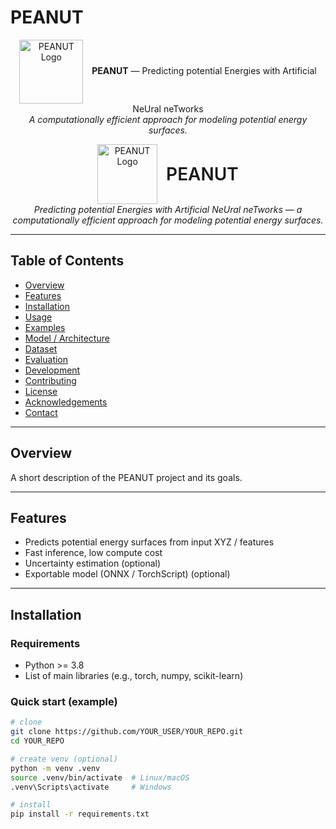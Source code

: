 # PEANUT

<p align="center">
  <img src="https://github.com/user-attachments/assets/df36443e-af81-4ff5-acbb-35521bc64a5f" alt="PEANUT Logo" width="102" height="102" style="vertical-align:middle; margin-right:10px;">
  <b>PEANUT</b> — Predicting potential Energies with Artificial NeUral neTworks<br>
  <i>A computationally efficient approach for modeling potential energy surfaces.</i>
</p>


<!--
  README skeleton for PEANUT project
  Replace placeholders (UPPERCASE) and remove comments when you fill them.
-->

<p align="center">
  <img src="PATH_OR_URL_TO_YOUR_ICON" alt="PEANUT Logo" width="96" height="96" style="vertical-align:middle; margin-right:10px;">
  <span style="font-size:28px; font-weight:600; vertical-align:middle;">PEANUT</span><br>
  <em>Predicting potential Energies with Artificial NeUral neTworks — a computationally efficient approach for modeling potential energy surfaces.</em>
</p>

---

## Table of Contents
- [Overview](#overview)
- [Features](#features)
- [Installation](#installation)
- [Usage](#usage)
- [Examples](#examples)
- [Model / Architecture](#model--architecture)
- [Dataset](#dataset)
- [Evaluation](#evaluation)
- [Development](#development)
- [Contributing](#contributing)
- [License](#license)
- [Acknowledgements](#acknowledgements)
- [Contact](#contact)

---

## Overview
<!-- Brief project summary: what it does, why it exists, what problem it solves. -->
A short description of the PEANUT project and its goals.

---

## Features
<!-- Bullet-list of main capabilities -->
- Predicts potential energy surfaces from input XYZ / features
- Fast inference, low compute cost
- Uncertainty estimation (optional)  
- Exportable model (ONNX / TorchScript) (optional)

---

## Installation
<!-- Minimal instructions to get started locally. -->
### Requirements
- Python >= 3.8
- List of main libraries (e.g., torch, numpy, scikit-learn)

### Quick start (example)
```bash
# clone
git clone https://github.com/YOUR_USER/YOUR_REPO.git
cd YOUR_REPO

# create venv (optional)
python -m venv .venv
source .venv/bin/activate  # Linux/macOS
.venv\Scripts\activate     # Windows

# install
pip install -r requirements.txt
